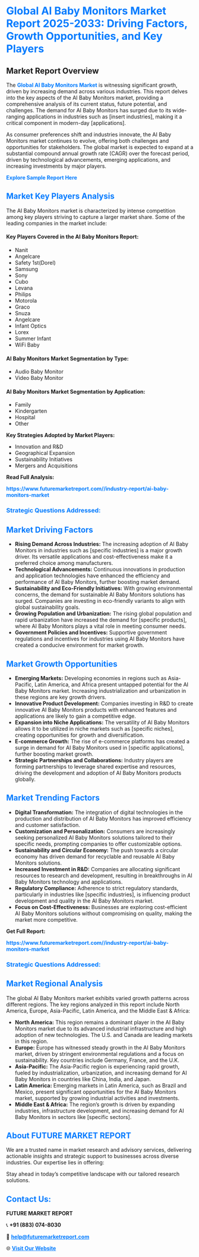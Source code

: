 <h1 style="color: #007BFF;">Global AI Baby Monitors Market Report 2025-2033: Driving Factors, Growth Opportunities, and Key Players</h1>

<section id="overview">
<h2>Market Report Overview</h2>
<p>The <a href="https://www.futuremarketreport.com//industry-report/ai-baby-monitors-market" style="color: #007BFF; text-decoration: none;"><strong>Global AI Baby Monitors Market</strong></a> is witnessing significant growth, driven by increasing demand across various industries. This report delves into the key aspects of the AI Baby Monitors market, providing a comprehensive analysis of its current status, future potential, and challenges. The demand for AI Baby Monitors has surged due to its wide-ranging applications in industries such as [insert industries], making it a critical component in modern-day [applications].</p>
<p>As consumer preferences shift and industries innovate, the AI Baby Monitors market continues to evolve, offering both challenges and opportunities for stakeholders. The global market is expected to expand at a substantial compound annual growth rate (CAGR) over the forecast period, driven by technological advancements, emerging applications, and increasing investments by major players.</p>
</section>

<section id="overview">
<p><a href="https://www.futuremarketreport.com//request-sample/reportId=76406" style="color: #007BFF; text-decoration: none;"><strong>Explore Sample Report Here</strong></a></p>
</section>

<section id="key-players">
<h2 style="color: #007BFF;">Market Key Players Analysis</h2>
<p>The AI Baby Monitors market is characterized by intense competition among key players striving to capture a larger market share. Some of the leading companies in the market include:</p>
<h4>Key Players Covered in the AI Baby Monitors Report:</h4>
<ul><li>Nanit</li><li>Angelcare</li><li>Safety 1st(Dorel)</li><li>Samsung</li><li>Sony</li><li>Cubo</li><li>Levana</li><li>Philips</li><li>Motorola</li><li>Graco</li><li>Snuza</li><li>Angelcare</li><li>Infant Optics</li><li>Lorex</li><li>Summer Infant</li><li>WiFi Baby</li></ul>
<h4>AI Baby Monitors Market Segmentation by Type:</h4>
<ul><li>Audio Baby Monitor</li><li>Video Baby Monitor</li></ul>

<h4>AI Baby Monitors Market Segmentation by Application:</h4>
<ul><li>Family</li><li>Kindergarten</li><li>Hospital</li><li>Other</li></ul>
<p><strong>Key Strategies Adopted by Market Players:</strong></p>
<ul>
<li>Innovation and R&D</li>
<li>Geographical Expansion</li>
<li>Sustainability Initiatives</li>
<li>Mergers and Acquisitions</li>
</ul>
</section>

<section>
<p><strong>Read Full Analysis: </strong></p><a href="https://www.futuremarketreport.com//industry-report/ai-baby-monitors-market" style="color: #007BFF; text-decoration: none;"><strong>https://www.futuremarketreport.com//industry-report/ai-baby-monitors-market</strong></a>
<h3 style="color: #007BFF;">Strategic Questions Addressed:</h3>
</section>

<section id="driving-factors">
<h2 style="color: #007BFF;">Market Driving Factors</h2>
<ul>
<li><strong>Rising Demand Across Industries:</strong> The increasing adoption of AI Baby Monitors in industries such as [specific industries] is a major growth driver. Its versatile applications and cost-effectiveness make it a preferred choice among manufacturers.</li>
<li><strong>Technological Advancements:</strong> Continuous innovations in production and application technologies have enhanced the efficiency and performance of AI Baby Monitors, further boosting market demand.</li>
<li><strong>Sustainability and Eco-Friendly Initiatives:</strong> With growing environmental concerns, the demand for sustainable AI Baby Monitors solutions has surged. Companies are investing in eco-friendly variants to align with global sustainability goals.</li>
<li><strong>Growing Population and Urbanization:</strong> The rising global population and rapid urbanization have increased the demand for [specific products], where AI Baby Monitors plays a vital role in meeting consumer needs.</li>
<li><strong>Government Policies and Incentives:</strong> Supportive government regulations and incentives for industries using AI Baby Monitors have created a conducive environment for market growth.</li>
</ul>
</section>

<section id="growth-opportunities">
<h2 style="color: #007BFF;">Market Growth Opportunities</h2>
<ul>
<li><strong>Emerging Markets:</strong> Developing economies in regions such as Asia-Pacific, Latin America, and Africa present untapped potential for the AI Baby Monitors market. Increasing industrialization and urbanization in these regions are key growth drivers.</li>
<li><strong>Innovative Product Development:</strong> Companies investing in R&D to create innovative AI Baby Monitors products with enhanced features and applications are likely to gain a competitive edge.</li>
<li><strong>Expansion into Niche Applications:</strong> The versatility of AI Baby Monitors allows it to be utilized in niche markets such as [specific niches], creating opportunities for growth and diversification.</li>
<li><strong>E-commerce Growth:</strong> The rise of e-commerce platforms has created a surge in demand for AI Baby Monitors used in [specific applications], further boosting market growth.</li>
<li><strong>Strategic Partnerships and Collaborations:</strong> Industry players are forming partnerships to leverage shared expertise and resources, driving the development and adoption of AI Baby Monitors products globally.</li>
</ul>
</section>

<section id="trending-factors">
<h2 style="color: #007BFF;">Market Trending Factors</h2>
<ul>
<li><strong>Digital Transformation:</strong> The integration of digital technologies in the production and distribution of AI Baby Monitors has improved efficiency and customer satisfaction.</li>
<li><strong>Customization and Personalization:</strong> Consumers are increasingly seeking personalized AI Baby Monitors solutions tailored to their specific needs, prompting companies to offer customizable options.</li>
<li><strong>Sustainability and Circular Economy:</strong> The push towards a circular economy has driven demand for recyclable and reusable AI Baby Monitors solutions.</li>
<li><strong>Increased Investment in R&D:</strong> Companies are allocating significant resources to research and development, resulting in breakthroughs in AI Baby Monitors technology and applications.</li>
<li><strong>Regulatory Compliance:</strong> Adherence to strict regulatory standards, particularly in industries like [specific industries], is influencing product development and quality in the AI Baby Monitors market.</li>
<li><strong>Focus on Cost-Effectiveness:</strong> Businesses are exploring cost-efficient AI Baby Monitors solutions without compromising on quality, making the market more competitive.</li>
</ul>
</section>

<section>
<p><strong>Get Full Report: </strong></p><a href="https://www.futuremarketreport.com//industry-report/ai-baby-monitors-market" style="color: #007BFF; text-decoration: none;"><strong>https://www.futuremarketreport.com//industry-report/ai-baby-monitors-market</strong></a>
<h3 style="color: #007BFF;">Strategic Questions Addressed:</h3>
</section>


<section id="regional-analysis">
<h2 style="color: #007BFF;">Market Regional Analysis</h2>
<p>The global AI Baby Monitors market exhibits varied growth patterns across different regions. The key regions analyzed in this report include North America, Europe, Asia-Pacific, Latin America, and the Middle East & Africa:</p>
<ul>
<li><strong>North America:</strong> This region remains a dominant player in the AI Baby Monitors market due to its advanced industrial infrastructure and high adoption of new technologies. The U.S. and Canada are leading markets in this region.</li>
<li><strong>Europe:</strong> Europe has witnessed steady growth in the AI Baby Monitors market, driven by stringent environmental regulations and a focus on sustainability. Key countries include Germany, France, and the U.K.</li>
<li><strong>Asia-Pacific:</strong> The Asia-Pacific region is experiencing rapid growth, fueled by industrialization, urbanization, and increasing demand for AI Baby Monitors in countries like China, India, and Japan.</li>
<li><strong>Latin America:</strong> Emerging markets in Latin America, such as Brazil and Mexico, present significant opportunities for the AI Baby Monitors market, supported by growing industrial activities and investments.</li>
<li><strong>Middle East & Africa:</strong> The region’s growth is driven by expanding industries, infrastructure development, and increasing demand for AI Baby Monitors in sectors like [specific sectors].</li>
</ul>
</section>

<footer>
<h2 style="color: #007BFF;">About FUTURE MARKET REPORT</h2>
<p>We are a trusted name in market research and advisory services, delivering actionable insights and strategic support to businesses across diverse industries. Our expertise lies in offering:</p>

<p>Stay ahead in today’s competitive landscape with our tailored research solutions.</p>

<h2 style="color: #007BFF;">Contact Us:</h2>
<p><strong>FUTURE MARKET REPORT</strong></p>
<p>📞 <strong>+91 (883) 074-8030</strong></p>
<p>📧 <strong><a href="mailto:help@futuremarketreport.com" style="color: #007BFF;">help@futuremarketreport.com</a></strong></p>
<p>🌐 <strong><a href="https://www.futuremarketreport.com/" style="color: #007BFF;">Visit Our Website</a></strong></p>
</footer>